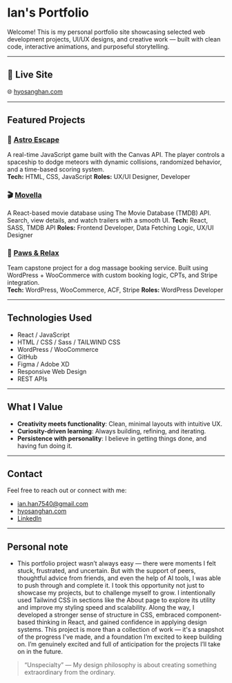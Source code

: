 
# Ian's Portfolio

Welcome! This is my personal portfolio site showcasing selected web development projects, UI/UX designs, and creative work — built with clean code, interactive animations, and purposeful storytelling.

---

## 🔗 Live Site

🌐 [hyosanghan.com](https://hyosanghan.com)

---

## Featured Projects

### 🚀 [Astro Escape](https://hyosanghan.com/astro-escape)
A real-time JavaScript game built with the Canvas API. The player controls a spaceship to dodge meteors with dynamic collisions, randomized behavior, and a time-based scoring system.  
**Tech:** HTML, CSS, JavaScript
**Roles:** UX/UI Designer, Developer

### 🎬 [Movella](https://hyosanghan.com/movella)
A React-based movie database using The Movie Database (TMDB) API. Search, view details, and watch trailers with a smooth UI.
**Tech:** React, SASS, TMDB API
**Roles:** Frontend Developer, Data Fetching Logic, UX/UI Designer

### 🐶 [Paws & Relax](https://pawsandrelax.bcitwebdeveloper.ca/)
Team capstone project for a dog massage booking service. Built using WordPress + WooCommerce with custom booking logic, CPTs, and Stripe integration.  
**Tech:** WordPress, WooCommerce, ACF, Stripe
**Roles:** WordPress Developer

---

## Technologies Used

- React / JavaScript
- HTML / CSS / Sass / TAILWIND CSS
- WordPress / WooCommerce
- GitHub
- Figma / Adobe XD
- Responsive Web Design
- REST APIs

---

## What I Value

- **Creativity meets functionality**: Clean, minimal layouts with intuitive UX.
- **Curiosity-driven learning**: Always building, refining, and iterating.
- **Persistence with personality**: I believe in getting things done, and having fun doing it.

---

## Contact

Feel free to reach out or connect with me:

- ian.han7540@gmail.com
- [hyosanghan.com](https://hyosanghan.com)
- [LinkedIn](https://www.linkedin.com/in/ian-han-hyosang/)

---

## Personal note
- This portfolio project wasn’t always easy — there were moments I felt stuck, frustrated, and uncertain.
But with the support of peers, thoughtful advice from friends, and even the help of AI tools, I was able to push through and complete it.
I took this opportunity not just to showcase my projects, but to challenge myself to grow.
I intentionally used Tailwind CSS in sections like the About page to explore its utility and improve my styling speed and scalability.
Along the way, I developed a stronger sense of structure in CSS, embraced component-based thinking in React, and gained confidence in applying design systems.
This project is more than a collection of work — it's a snapshot of the progress I've made, and a foundation I’m excited to keep building on. I’m genuinely excited and full of anticipation for the projects I’ll take on in the future.

> “Unspecialty” — My design philosophy is about creating something extraordinary from the ordinary.